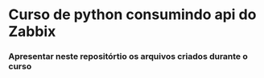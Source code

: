 # Curso de python consumindo api do Zabbix

### Apresentar neste repositórtio os arquivos criados durante o curso
